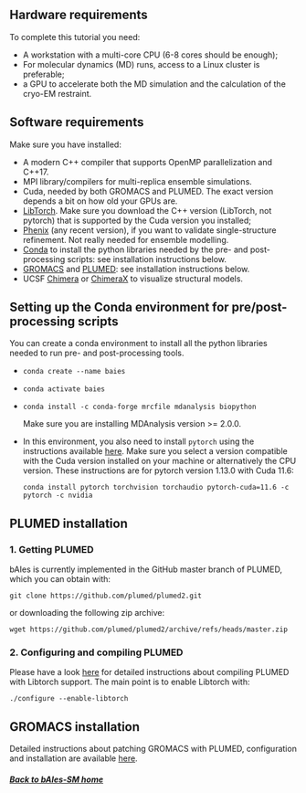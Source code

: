 ## Hardware requirements

To complete this tutorial you need:

 * A workstation with a multi-core CPU (6-8 cores should be enough);
 * For molecular dynamics (MD) runs, access to a Linux cluster is preferable;
 * a GPU to accelerate both the MD simulation and the calculation of the cryo-EM restraint.

## Software requirements

 Make sure you have installed:

 * A modern C++ compiler that supports OpenMP parallelization and C++17.
 * MPI library/compilers for multi-replica ensemble simulations.
 * Cuda, needed by both GROMACS and PLUMED. The exact version depends a bit on how old your GPUs are.
 * [LibTorch](https://pytorch.org/get-started/locally/). Make sure you download the C++ version (LibTorch, not pytorch) that is supported by the Cuda version you installed; 
 * [Phenix](https://phenix-online.org/documentation/index.html) (any recent version), if you want to validate single-structure refinement. Not really needed for ensemble modelling.
 * [Conda](https://www.anaconda.com) to install the python libraries needed by the pre- and post-processing scripts: see installation instructions below.
 * [GROMACS](https://www.gromacs.org) and [PLUMED](https://www.plumed.org): see installation instructions below.
 * UCSF [Chimera](https://www.cgl.ucsf.edu/chimera/download.html) or [ChimeraX](https://www.cgl.ucsf.edu/chimerax/) to visualize structural models.

## Setting up the Conda environment for pre/post-processing scripts

You can create a conda environment to install all the python libraries needed to run pre- and post-processing tools.

* `conda create --name baies`

* `conda activate baies`

* `conda install -c conda-forge mrcfile mdanalysis biopython`

   Make sure you are installing MDAnalysis version >= 2.0.0.

* In this environment, you also need to install `pytorch` using the instructions available [here](https://pytorch.org).
  Make sure you select a version compatible with the Cuda version installed on your machine or alternatively the CPU version.
  These instructions are for pytorch version 1.13.0 with Cuda 11.6:

  `conda install pytorch torchvision torchaudio pytorch-cuda=11.6 -c pytorch -c nvidia`


## PLUMED installation

### 1. Getting PLUMED

bAIes is currently implemented in the GitHub master branch of PLUMED, which you can obtain with:

`git clone https://github.com/plumed/plumed2.git`

or downloading the following zip archive:

`wget https://github.com/plumed/plumed2/archive/refs/heads/master.zip`

### 2. Configuring and compiling PLUMED
 
Please have a look [here](https://www.plumed.org/doc-master/user-doc/html/_i_s_d_b.html) for detailed instructions about compiling PLUMED with Libtorch support.
The main point is to enable Libtorch with:

`./configure --enable-libtorch`

## GROMACS installation

Detailed instructions about patching GROMACS with PLUMED, configuration and installation are available [here](https://www.plumed.org/doc-master/user-doc/html/_installation.html).

##### [Back to bAIes-SM home](NAVIGATION.md)
